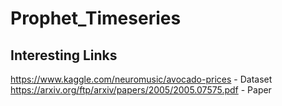 # Prophet_Timeseries

## Interesting Links
https://www.kaggle.com/neuromusic/avocado-prices - Dataset  
https://arxiv.org/ftp/arxiv/papers/2005/2005.07575.pdf - Paper
